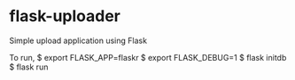 # flask-uploader
Simple upload application using Flask

To run,
$ export FLASK_APP=flaskr
$ export FLASK_DEBUG=1
$ flask initdb
$ flask run
